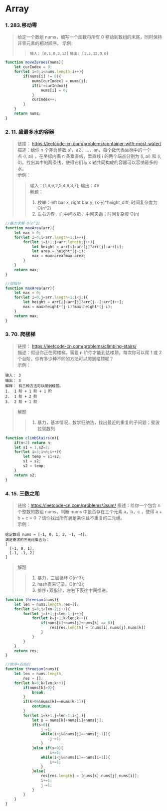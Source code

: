 # Array
### 1. 283.移动零
> 给定一个数组 nums，编写一个函数将所有 0 移动到数组的末尾，同时保持非零元素的相对顺序。
> 示例:
>> `输入: [0,1,0,3,12]`  `输出: [1,3,12,0,0]`
```javascript	
function moveZeroes(nums){
    let curIndex = 0;
    for(let i=0;i<nums.length;i++){
        if(nums[i] != 0){
            nums[curIndex] = nums[i];            
            if(i!=curIndex){
                nums[i] = 0;
            }
            curIndex++;
        }
    }
    return nums;
}
```
### 2. 11. 盛最多水的容器
> 链接： https://leetcode-cn.com/problems/container-with-most-water/  
> 描述：给你 n 个非负整数 a1，a2，...，an，每个数代表坐标中的一个点 (i, ai) 。在坐标内画 n 条垂直线，垂直线 i 的两个端点分别为 (i, ai) 和 (i, 0)。找出其中的两条线，使得它们与 x 轴共同构成的容器可以容纳最多的水。  
> 示例：
>> 输入：[1,8,6,2,5,4,8,3,7]; 输出：49  
> 解题：
>> 1. 枚举：left bar x, right bar y; (x-y)*height_diff; 时间复杂度为O(n^2)
>> 2. 左右边界，向中间收敛，中间夹逼；时间复杂度 O(n)
```javascript
//暴力求解 O(n^2)
function maxArea(arr){
    let max = 0;
    for(let i=0;i<arr.length-1;i++){
        for(let j=i+1;j<arr.length;j++){
            let height = arr[i]>arr[j]?arr[j]:arr[i];
            let area = height*(j-i);
            max = max>area?max:area;
        }
    }
    return max;
}

//双指针
function maxArea(arr){
    let max = 0;
    for(let i=0,j=arr.length-1;i<j;){
        let height = arr[i]>arr[j]?arr[j--]:arr[i++];
	    max = max>height*(j-i)?max:height*(j-i);
    }
    return max;
}
```
### 3. 70. 爬楼梯
> 链接： https://leetcode-cn.com/problems/climbing-stairs/  
> 描述：假设你正在爬楼梯。需要 n 阶你才能到达楼顶。每次你可以爬 1 或 2 个台阶。你有多少种不同的方法可以爬到楼顶呢？  
> 示例：
```
输入： 3
输出： 3
解释： 有三种方法可以爬到楼顶。
1.  1 阶 + 1 阶 + 1 阶
2.  1 阶 + 2 阶
3.  2 阶 + 1 阶
```
> 解题
>> 1. 暴力，基本情况，数学归纳法，找出最近的重复的子问题；斐波拉契数列
```javascript
function climbStairs(n){
    if(n<2) return n;
    let s1 = 1,s2=2;
    for(let i=3;i<n;i++){
        let temp = s1+s2;
        s1 = s2;
        s2 = temp;
    }
    return s2;
}
```
### 4. 15. 三数之和
> 链接：https://leetcode-cn.com/problems/3sum/
> 描述：给你一个包含 n 个整数的数组 nums，判断 nums 中是否存在三个元素 a，b，c ，使得 a + b + c = 0 ？请你找出所有满足条件且不重复的三元组。  
> 示例：
```
给定数组 nums = [-1, 0, 1, 2, -1, -4]，
满足要求的三元组集合为：
[
  [-1, 0, 1],
  [-1, -1, 2]
]
```
> 解题
>> 1. 暴力，三层循环 O(n^3);
>> 2. hash表来记录，O(n^2);
>> 3. 排序+双指针，左右下表往中间推进。
```javascript
function threesum(nums){
    let len = nums.length,res=[];
    for(let i=0;i<len-2;i++){
        for(let j=i+1;j<len-1;j++){
            for(let k=j+1;k<len;k++){
                if(nums[i]+nums[j]+nums[k] == 0){
                    res[res.length] = [nums[i],nums[j],nums[k]]
                }
            }
        }
    }
    return res;
}

//排序+双指针
function threesum(nums){
    let len = nums.length,
        res = [];
    for(let k=0;k<len;k++){
		if(nums[k]>0){
			break;
		}
		if(k>0&&nums[k]==nums[k-1]){
			continue;
		}
		for(let i=k+1,j=len-1;i<j;){
			let s = nums[k]+nums[i]+nums[j];
			if(s>0){
				j-=1;
				while(i<j&&nums[j]==nums[j-1]){
					j-=1;
				}
			}else if(s<0){
					i+=1;
				while(i<j&&nums[i]==nums[i+1]){
					i+=1;
				}
			}else{
				res[res.length] = [nums[k],nums[j],nums[i]];
				i+=1;
				j-=1;
			}
		}
    }
}
```
